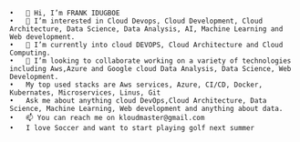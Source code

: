 	•	👋 Hi, I’m FRANK IDUGBOE
	•	👀 I’m interested in Cloud Devops, Cloud Development, Cloud Architecture, Data Science, Data Analysis, AI, Machine Learning and Web development.
	•	🌱 I’m currently into cloud DEVOPS, Cloud Architecture and Cloud Computing.
	•	💞️ I’m looking to collaborate working on a variety of technologies including Aws,Azure and Google cloud Data Analysis, Data Science, Web Development.
	•	My top used stacks are Aws services, Azure, CI/CD, Docker, Kubernates, Microservices, Linus, Git
	•	Ask me about anything cloud DevOps,Cloud Architecture, Data Science, Machine Learning, Web development and anything about data.
	•	📫 You can reach me on kloudmaster@gmail.com
	•	I love Soccer and want to start playing golf next summer
